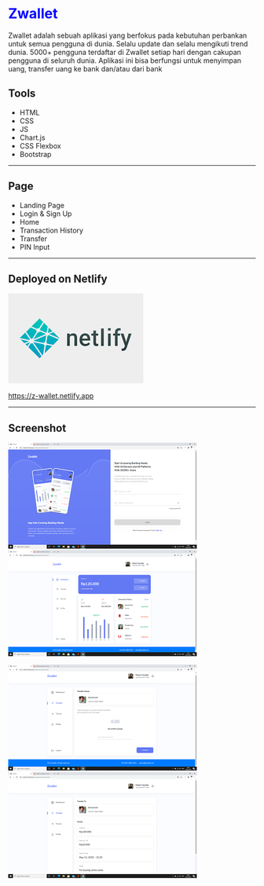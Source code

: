 # <span style="color:blue; font-weight:bold;">Zwallet</span>

Zwallet adalah sebuah aplikasi yang berfokus pada kebutuhan perbankan untuk semua pengguna di dunia. Selalu update dan selalu mengikuti trend dunia. 5000+ pengguna terdaftar di Zwallet setiap hari dengan cakupan pengguna di seluruh dunia. Aplikasi ini bisa berfungsi untuk menyimpan uang, transfer uang ke bank dan/atau dari bank

## Tools
- HTML
- CSS
- JS
- Chart.js
- CSS Flexbox
- Bootstrap

______________________________________________________________________________________

## Page
- Landing Page
- Login & Sign Up
- Home
- Transaction History
- Transfer
- PIN Input

_______________________________________________________________________________________

## Deployed on Netlify
[![Netlify](/readme/netlify.png)](https://www.netlify.com/)

https://z-wallet.netlify.app

______________________________________________________________________________________

## Screenshot
[![1](/readme/1.png)](https://z-wallet-rizky.netlify.app)   [![1](/readme/2.png)](https://z-wallet-rizky.netlify.app)

[![1](/readme/3.png)](https://z-wallet-rizky.netlify.app)   [![1](/readme/4.png)](https://z-wallet-rizky.netlify.app)
